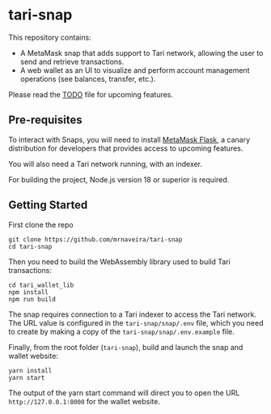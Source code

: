 # tari-snap

This repository contains:
* A MetaMask snap that adds support to Tari network, allowing the user to send and retrieve transactions.
* A web wallet as an UI to visualize and perform account management operations (see balances, transfer, etc.).

Please read the [TODO](TODO.md) file for upcoming features.

## Pre-requisites

To interact with Snaps, you will need to install [MetaMask Flask](https://metamask.io/flask/), a canary distribution for developers that provides access to upcoming features.

You will also need a Tari network running, with an indexer. 

For building the project, Node.js version 18 or superior is required.

## Getting Started

First clone the repo
```shell
git clone https://github.com/mrnaveira/tari-snap
cd tari-snap
```

Then you need to build the WebAssembly library used to build Tari transactions:
```shell
cd tari_wallet_lib
npm install
npm run build
```

The snap requires connection to a Tari indexer to access the Tari network. The URL value is configured in the `tari-snap/snap/.env` file, which you need to create by making a copy of the `tari-snap/snap/.env.example` file.

Finally, from the root folder (`tari-snap`), build and launch the snap and wallet website:
```shell
yarn install
yarn start
```

The output of the yarn start command will direct you to open the URL `http://127.0.0.1:8000` for the wallet website.


